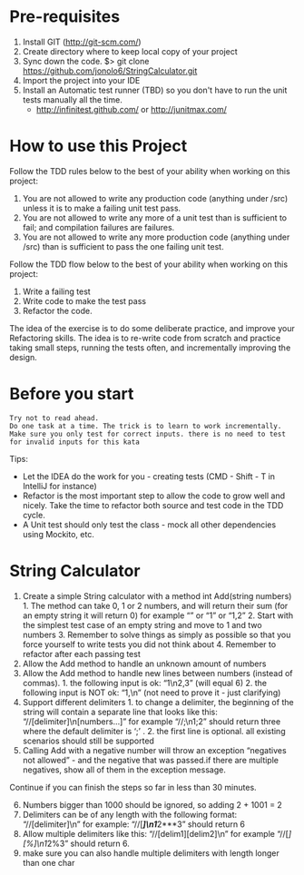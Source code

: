 Pre-requisites
==============

1. Install GIT (http://git-scm.com/)
2. Create directory where to keep local copy of your project
3. Sync down the code.
	$> git clone https://github.com/jonolo6/StringCalculator.git
4. Import the project into your IDE
5. Install an Automatic test runner (TBD) so you don't have to run the unit tests manually all the time.
	- http://infinitest.github.com/ or http://junitmax.com/

How to use this Project
====================

Follow the TDD rules below to the best of your ability when working on this project:

1. You are not allowed to write any production code (anything under /src) unless it is to make a failing unit test pass.
2. You are not allowed to write any more of a unit test than is sufficient to fail; and compilation failures are failures.
3. You are not allowed to write any more production code (anything under /src) than is sufficient to pass the one failing unit test.

Follow the TDD flow below to the best of your ability when working on this project:

1. Write a failing test
2. Write code to make the test pass
3. Refactor the code.

The idea of the exercise is to do some deliberate practice, and improve your Refactoring skills. The idea is to re-write code from scratch and practice taking small steps, running the tests often, and incrementally improving the design.

Before you start
=================

    Try not to read ahead.
    Do one task at a time. The trick is to learn to work incrementally.
    Make sure you only test for correct inputs. there is no need to test for invalid inputs for this kata
	
Tips: 

* Let the IDEA do the work for you - creating tests (CMD - Shift - T in IntelliJ for instance)
* Refactor is the most important step to allow the code to grow well and nicely. 
	Take the time to refactor both source and test code in the TDD cycle.
* A Unit test should only test the class - mock all other dependencies using Mockito, etc.

String Calculator
=================

1. Create a simple String calculator with a method int Add(string numbers)
        1. The method can take 0, 1 or 2 numbers, and will return their sum (for an empty string it will return 0) for example “” or “1” or “1,2”
        2. Start with the simplest test case of an empty string and move to 1 and two numbers
        3. Remember to solve things as simply as possible so that you force yourself to write tests you did not think about
        4. Remember to refactor after each passing test
2. Allow the Add method to handle an unknown amount of numbers
3. Allow the Add method to handle new lines between numbers (instead of commas).
        1. the following input is ok:  “1\n2,3”  (will equal 6)
        2. the following input is NOT ok:  “1,\n” (not need to prove it - just clarifying)
4. Support different delimiters
        1. to change a delimiter, the beginning of the string will contain a separate line that looks like this:   “//[delimiter]\n[numbers…]” for example “//;\n1;2” should return three where the default delimiter is ‘;’ .
        2. the first line is optional. all existing scenarios should still be supported
5. Calling Add with a negative number will throw an exception “negatives not allowed” - and the negative that was passed.if there are multiple negatives, show all of them in the exception message. 

Continue if you can finish the steps so far in less than 30 minutes.

6. Numbers bigger than 1000 should be ignored, so adding 2 + 1001  = 2
7. Delimiters can be of any length with the following format:  “//[delimiter]\n” for example:
	“//[***]\n1***2***3” should return 6
8. Allow multiple delimiters like this:  “//[delim1][delim2]\n” for example “//[*][%]\n1*2%3” should return 6.
9. make sure you can also handle multiple delimiters with length longer than one char
